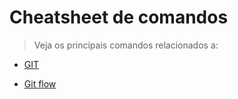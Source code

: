 # Cheatsheet de comandos

> Veja os principais comandos relacionados a:

* [GIT](https://github.com/diorgenesmorais/Mini-manuais/blob/master/mm_git.md)

* [Git flow](https://github.com/diorgenesmorais/Mini-manuais/blob/master/mm_git_flow.md)